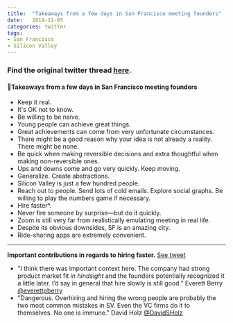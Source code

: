 ```yaml
---
title:  "Takeaways from a few days in San Francisco meeting founders"
date:   2019-11-05
categories: twitter
tags:
- San Francisco
- Silicon Valley
---
```


### Find the original twitter thread [here](https://twitter.com/lucasgleba/status/1191112044092829696).

#### 🧵Takeaways from a few days in San Francisco meeting founders
- Keep it real.
- It's OK not to know.
- Be willing to be naive.
- Young people can achieve great things.
- Great achievements can come from very unfortunate circumstances.
- There might be a good reason why your idea is not already a reality. There might be none.
- Be quick when making reversible decisions and extra thoughtful when making non-reversible ones.
- Ups and downs come and go very quickly. Keep moving.
- Generalize. Create abstractions.
- Silicon Valley is just a few hundred people.
- Reach out to people. Send lots of cold emails. Explore social graphs. Be willing to play the numbers game if necessary.
- Hire faster*.
- Never fire someone by surprise—but do it quickly.
- Zoom is still very far from realistically emulating meeting in real life.
- Despite its obvious downsides, SF is an amazing city.
- Ride-sharing apps are extremely convenient.
***
**Important contributions in regards to hiring faster.** [See tweet](https://twitter.com/lucasgleba/status/1191112070135238658)
- "I think there was important context here. The company had strong product market fit _in hindsight_ and the founders potentially recognized it a little later. I’d say in general that hire slowly is still good." Everett Berry [@everettpberry](https://twitter.com/everettpberry/status/1191156143688568833)
- "Dangerous. Overhiring and hiring the wrong people are probably the two most common mistakes in SV. Even the VC firms do it to themselves. No one is immune." David Holz [@DavidSHolz](https://twitter.com/DavidSHolz/status/1191422851003215873)
